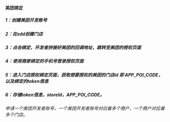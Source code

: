 #### 美团绑定

##### 1：创建美团开发账号

##### 2：在xdd创建门店

##### 3：点击绑定，开发者拼接好美团的回调地址，跳转至美团的授权页面

##### 4：使用商家绑定的手机号登录授权页面

##### 5：进入门店授权绑定页面，获取想要授权的美团的门店id  即 APP_POI_CODE，以及绑定的token信息

##### 6：存储token信息，storeId，APP_POI_CODE。





###### 申请一个美团开发者账号，一个美团开发者账号对应着多个商户，一个商户对应着多个门店。







